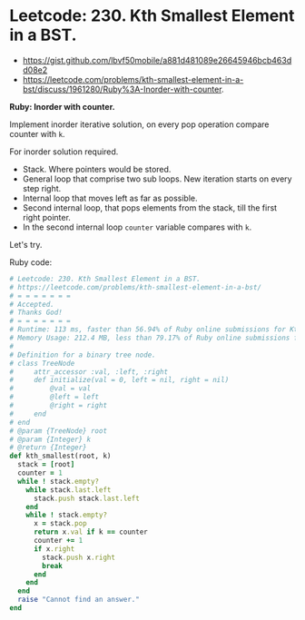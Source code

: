 # Leetcode: 230. Kth Smallest Element in a BST.

- https://gist.github.com/lbvf50mobile/a881d481089e26645946bcb463dd08e2
- https://leetcode.com/problems/kth-smallest-element-in-a-bst/discuss/1961280/Ruby%3A-Inorder-with-counter.

**Ruby: Inorder with counter.**

Implement inorder iterative solution, on every pop operation compare counter with `k`.

For inorder solution required. 
- Stack. Where pointers would be stored.
- General loop that comprise two sub loops. New iteration starts on every step right.
- Internal loop that moves left as far as possible.
- Second internal loop, that pops elements from the stack, till the first right pointer.
- In the second internal loop `counter` variable compares with `k`.

Let's try.

Ruby code:
```Ruby
# Leetcode: 230. Kth Smallest Element in a BST.
# https://leetcode.com/problems/kth-smallest-element-in-a-bst/
# = = = = = = =
# Accepted.
# Thanks God!
# = = = = = = =
# Runtime: 113 ms, faster than 56.94% of Ruby online submissions for Kth Smallest Element in a BST.
# Memory Usage: 212.4 MB, less than 79.17% of Ruby online submissions for Kth Smallest Element in a BST.
#
# Definition for a binary tree node.
# class TreeNode
#     attr_accessor :val, :left, :right
#     def initialize(val = 0, left = nil, right = nil)
#         @val = val
#         @left = left
#         @right = right
#     end
# end
# @param {TreeNode} root
# @param {Integer} k
# @return {Integer}
def kth_smallest(root, k)
  stack = [root]
  counter = 1
  while ! stack.empty?
    while stack.last.left
      stack.push stack.last.left
    end
    while ! stack.empty?
      x = stack.pop
      return x.val if k == counter
      counter += 1
      if x.right
        stack.push x.right
        break
      end
    end
  end
  raise "Cannot find an answer."
end
```
